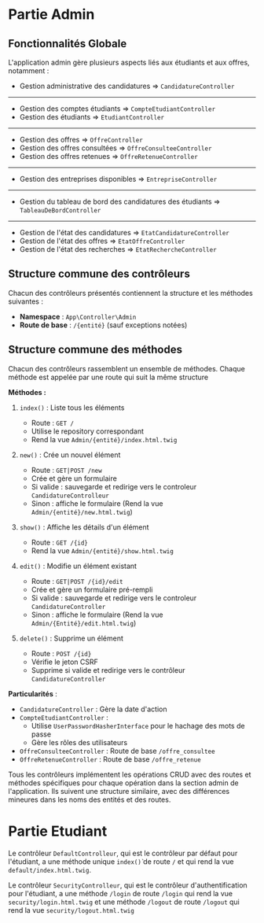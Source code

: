 # Partie Admin
## Fonctionnalités Globale

L'application admin gère plusieurs aspects liés aux étudiants et aux offres, notamment :

- Gestion administrative des candidatures => `CandidatureController`
---
- Gestion des comptes étudiants => `CompteEtudiantController`
- Gestion des étudiants => `EtudiantController`
---
- Gestion des offres => `OffreController`
- Gestion des offres consultées => `OffreConsulteeController`
- Gestion des offres retenues => `OffreRetenueController`
---
- Gestion des entreprises disponibles => `EntrepriseController`
---
- Gestion du tableau de bord des candidatures des étudiants => `TableauDeBordController`
---
- Gestion de l'état des candidatures => `EtatCandidatureController`
-  Gestion de l'état des offres => `EtatOffreController`
- Gestion de l'état des recherches => `EtatRechercheController`

## Structure commune des contrôleurs
Chacun des contrôleurs présentés contiennent la structure et les méthodes  suivantes :
- **Namespace** : `App\Controller\Admin`
- **Route de base** : `/{entité}` (sauf exceptions notées)

## Structure commune des méthodes
Chacun des contrôleurs rassemblent un ensemble de méthodes. Chaque méthode est appelée par une route qui suit la même structure

**Méthodes :**
1. `index()` : Liste tous les éléments
   - Route : `GET /`
   - Utilise le repository correspondant
   - Rend la vue `Admin/{entité}/index.html.twig`

2. `new()` : Crée un nouvel élément
   - Route : `GET|POST /new`
   - Crée et gère un formulaire
   - Si valide : sauvegarde et redirige vers le controleur `CandidatureControlleur`
   - Sinon : affiche le formulaire (Rend la vue `Admin/{entité}/new.html.twig`)

3. `show()` : Affiche les détails d'un élément
   - Route : `GET /{id}`
   - Rend la vue `Admin/{entité}/show.html.twig`

4. `edit()` : Modifie un élément existant
   - Route : `GET|POST /{id}/edit`
   - Crée et gère un formulaire pré-rempli
   - Si valide : sauvegarde et redirige vers le controleur `CandidatureController`
   - Sinon : affiche le formulaire (Rend la vue `Admin/{Entité}/edit.html.twig`)

5. `delete()` : Supprime un élément
   - Route : `POST /{id}`
   - Vérifie le jeton CSRF
   - Supprime si valide et redirige vers le contrôleur `CandidatureController`

**Particularités** :
- `CandidatureController` : Gère la date d'action
- `CompteEtudiantController` : 
  - Utilise `UserPasswordHasherInterface` pour le hachage des mots de passe
  - Gère les rôles des utilisateurs
- `OffreConsulteeController` : Route de base `/offre_consultee`
- `OffreRetenueController` : Route de base `/offre_retenue`

Tous les contrôleurs implémentent les opérations CRUD avec des routes et méthodes spécifiques pour chaque opération dans la section admin de l'application. Ils suivent une structure similaire, avec des différences mineures dans les noms des entités et des routes.

# Partie Etudiant
Le contrôleur `DefaultControlleur`, qui est le contrôleur par défaut pour l'étudiant, a une méthode unique `index()̀` de route `/` et qui rend la vue `default/index.html.twig`. 

Le contrôleur `SecurityControlleur`, qui est le contrôleur d'authentification pour l'étudiant, a une méthode `/login` de route `/login` qui rend la vue `security/login.html.twig` et une méthode `/logout` de route `/logout` qui rend la vue `security/logout.html.twig`